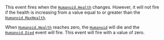 This event fires when the [`Humanoid.Health`](https://create.roblox.com/docs/reference/engine/classes/Humanoid#Health) changes. However, it
will not fire if the health is increasing from a value equal to or greater
than the [`Humanoid.MaxHealth`](https://create.roblox.com/docs/reference/engine/classes/Humanoid#MaxHealth).

When [`Humanoid.Health`](https://create.roblox.com/docs/reference/engine/classes/Humanoid#Health) reaches zero, the [`Humanoid`](https://create.roblox.com/docs/reference/engine/classes/Humanoid) will die
and the [`Humanoid.Died`](https://create.roblox.com/docs/reference/engine/classes/Humanoid#Died) event will fire. This event will fire with a
value of zero.